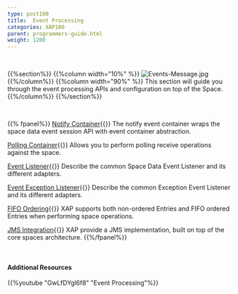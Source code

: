 ```yaml
---
type: post100
title:  Event Processing
categories: XAP100
parent: programmers-guide.html
weight: 1200
---
```


<br>

{{%section%}}
{{%column width="10%" %}}
![Events-Message.jpg](/attachment_files/subject/Events-Message.png)
{{%/column%}}
{{%column width="90%" %}}
This section will guide you through the event processing APIs and configuration on top of the Space.
{{%/column%}}
{{%/section%}}

<br>


{{% fpanel%}}
[Notify Container](./notify-container-overview.html){{<wbr>}}
The notify event container wraps the space data event session API with event container abstraction.

[Polling Container](./polling-container-overview.html){{<wbr>}}
Allows you to perform polling receive operations against the space.

[Event Listener](./data-event-listener.html){{<wbr>}}
Describe the common Space Data Event Listener and its different adapters.

[Event Exception Listener](./event-exception-handler.html){{<wbr>}}
Describe the common Exception Event Listener and its different adapters.

[FIFO Ordering](./fifo-overview.html){{<wbr>}}
XAP supports both non-ordered Entries and FIFO ordered Entries when performing space operations.

[JMS Integration](./messaging-support.html){{<wbr>}}
XAP provide a JMS implementation, built on top of the core spaces architecture.
{{%/fpanel%}}


<br>

#### Additional Resources

{{%youtube "GwLfDYgl6f8"  "Event Processing"%}}


